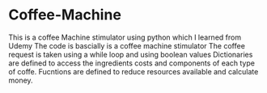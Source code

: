 # Coffee-Machine
This is a coffee Machine stimulator using python which I learned from Udemy
The code is bascially is a coffee machine stimulator 
The coffee request is taken using a while loop and using boolean values
Dictionaries are defined to access the ingredients costs and components of each type of coffe.
Fucntions are defined to reduce resources available and calculate money.
